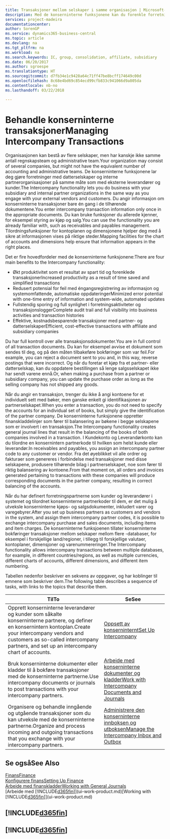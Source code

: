 ```yaml
---
title: Transaksjoner mellom selskaper i samme organisasjon | Microsoft-dokumentasjon
description: Med de konserninterne funksjonene kan du forenkle forretningsprosesser og transaksjoner mellom selskaper i samme organisasjon.
services: project-madeira
documentationcenter: 
author: SorenGP
ms.service: dynamics365-business-central
ms.topic: article
ms.devlang: na
ms.tgt_pltfrm: na
ms.workload: na
ms.search.keywords: IC, group, consolidation, affiliate, subsidiary
ms.date: 06/20/2017
ms.author: sgroespe
ms.translationtype: HT
ms.sourcegitcommit: d7fb34e1c9428a64c71ff47be8bcff174649c00d
ms.openlocfilehash: 8c68e4bd69c854ecd99cfb833c941066d9a805da
ms.contentlocale: nb-no
ms.lasthandoff: 03/22/2018

---
```

# <a name="managing-intercompany-transactions"></a><span data-ttu-id="8887c-103">Behandle konserninterne transaksjoner</span><span class="sxs-lookup"><span data-stu-id="8887c-103">Managing Intercompany Transactions</span></span>
<span data-ttu-id="8887c-104">Organisasjonen kan bestå av flere selskaper, men har kanskje ikke samme antall regnskapsteam og administrative team.</span><span class="sxs-lookup"><span data-stu-id="8887c-104">Your organization may consist of several companies, but might not have the equivalent number of accounting and administrative teams.</span></span> <span data-ttu-id="8887c-105">De konserninterne funksjonene lar deg gjøre forretninger med datterselskaper og interne partnerorganisasjoner på samme måte som med eksterne leverandører og kunder.</span><span class="sxs-lookup"><span data-stu-id="8887c-105">The Intercompany functionality lets you do business with your subsidiary and internal partner organizations in the same way as you engage with your external vendors and customers.</span></span> <span data-ttu-id="8887c-106">Du angir informasjon om konserninterne transaksjoner bare én gang i de tilhørende dokumentene.</span><span class="sxs-lookup"><span data-stu-id="8887c-106">You enter intercompany transaction information only once in the appropriate documents.</span></span> <span data-ttu-id="8887c-107">Du kan bruke funksjoner du allerede kjenner, for eksempel styring av kjøp og salg.</span><span class="sxs-lookup"><span data-stu-id="8887c-107">You can use the functionality you are already familiar with, such as receivables and payables management.</span></span> <span data-ttu-id="8887c-108">Tilordningsfunksjoner for kontoplanen og dimensjonene hjelper deg med å sikre at informasjonen vises på riktige steder.</span><span class="sxs-lookup"><span data-stu-id="8887c-108">Mapping facilities for the chart of accounts and dimensions help ensure that information appears in the right places.</span></span>  

<span data-ttu-id="8887c-109">Det er fire hovedfordeler med de konserninterne funksjonene:</span><span class="sxs-lookup"><span data-stu-id="8887c-109">There are four main benefits to the Intercompany functionality:</span></span>  

- <span data-ttu-id="8887c-110">Økt produktivitet som et resultat av spart tid og forenklede transaksjoner</span><span class="sxs-lookup"><span data-stu-id="8887c-110">Increased productivity as a result of time saved and simplified transactions</span></span>  
- <span data-ttu-id="8887c-111">Redusert potensial for feil med éngangsregistrering av informasjon og systemomfattende, automatiske oppdateringer</span><span class="sxs-lookup"><span data-stu-id="8887c-111">Minimized error potential with one-time entry of information and system-wide, automated updates</span></span>  
- <span data-ttu-id="8887c-112">Fullstendig sporing og full synlighet i forretningsaktiviteter og transaksjonslogger</span><span class="sxs-lookup"><span data-stu-id="8887c-112">Complete audit trail and full visibility into business activities and transaction histories</span></span>  
- <span data-ttu-id="8887c-113">Effektive, kostnadsbesparende transaksjoner med partner- og datterselskaper</span><span class="sxs-lookup"><span data-stu-id="8887c-113">Efficient, cost-effective transactions with affiliate and subsidiary companies</span></span>  

<span data-ttu-id="8887c-114">Du har full kontroll over alle transaksjonsdokumenter.</span><span class="sxs-lookup"><span data-stu-id="8887c-114">You are in full control of all transaction documents.</span></span> <span data-ttu-id="8887c-115">Du kan for eksempel avvise et dokument som sendes til deg, og på den måten tilbakeføre bokføringer som var feil.</span><span class="sxs-lookup"><span data-stu-id="8887c-115">For example, you can reject a document sent to you and, in this way, reverse postings that were incorrect.</span></span> <span data-ttu-id="8887c-116">Og når du foretar et kjøp fra et partner- eller datterselskap, kan du oppdatere bestillingen så lenge salgsselskapet ikke har sendt varene ennå.</span><span class="sxs-lookup"><span data-stu-id="8887c-116">Or, when making a purchase from a partner or subsidiary company, you can update the purchase order as long as the selling company has not shipped any goods.</span></span>  

<span data-ttu-id="8887c-117">Når du angir en transaksjon, trenger du ikke å angi kontoene for et individuelt sett med bøker, men ganske enkelt gi identifikasjonen av partnerselskapet.</span><span class="sxs-lookup"><span data-stu-id="8887c-117">When you enter a transaction, you do not need to specify the accounts for an individual set of books, but simply give the identification of the partner company.</span></span> <span data-ttu-id="8887c-118">De konserninterne funksjonene oppretter finanskladdelinjer som fører til balansering av bøkene i begge selskapene som er involvert i en transaksjon.</span><span class="sxs-lookup"><span data-stu-id="8887c-118">The Intercompany functionality creates general journal lines that result in the balancing of the books of both companies involved in a transaction.</span></span> <span data-ttu-id="8887c-119">I Kundekonto og Leverandørkonto kan du tilordne en konsernintern partnerkode til hvilken som helst kunde eller leverandør.</span><span class="sxs-lookup"><span data-stu-id="8887c-119">In receivables and payables, you assign an intercompany partner code to any customer or vendor.</span></span> <span data-ttu-id="8887c-120">Fra det øyeblikket vil alle ordrer og fakturaer som genereres i forbindelse med transaksjoner med disse selskapene, produsere tilhørende bilag i partnerselskapet, noe som fører til riktig balansering av kontoene.</span><span class="sxs-lookup"><span data-stu-id="8887c-120">From that moment on, all orders and invoices generated pertaining to transactions with these companies will produce corresponding documents in the partner company, resulting in correct balancing of the accounts.</span></span>  

 <span data-ttu-id="8887c-121">Når du har definert forretningspartnerne som kunder og leverandører i systemet og tilordnet konserninterne partnerkoder til dem, er det mulig å utveksle konserninterne kjøps- og salgsdokumenter, inkludert varer og varegebyrer.</span><span class="sxs-lookup"><span data-stu-id="8887c-121">After you set up business partners as customers and vendors in the system, and assign them intercompany partner codes, it is possible to exchange intercompany purchase and sales documents, including items and item charges.</span></span> <span data-ttu-id="8887c-122">De konserninterne funksjoenen tillater konserninterne bokføringer transaksjoner mellom selskaper mellom flere -databaser, for eksempel i forskjellige land/regioner, i tillegg til forskjellige valutaer, kontoplaner, dimensjoner og varenummereringer.</span><span class="sxs-lookup"><span data-stu-id="8887c-122">The Intercompany functionality allows intercompany transactions between multiple databases, for example, in different countries/regions, as well as multiple currencies, different charts of accounts, different dimensions, and different item numbering.</span></span>  

<span data-ttu-id="8887c-123">Tabellen nedenfor beskriver en sekvens av oppgaver, og har koblinger til emnene som beskriver dem.</span><span class="sxs-lookup"><span data-stu-id="8887c-123">The following table describes a sequence of tasks, with links to the topics that describe them.</span></span>

 |<span data-ttu-id="8887c-124">Til</span><span class="sxs-lookup"><span data-stu-id="8887c-124">To</span></span> |<span data-ttu-id="8887c-125">Se</span><span class="sxs-lookup"><span data-stu-id="8887c-125">See</span></span>|
 |---|---|
 |<span data-ttu-id="8887c-126">Opprett konserninterne leverandører og kunder som såkalte konserninterne partnere, og definer en konsernintern kontoplan.</span><span class="sxs-lookup"><span data-stu-id="8887c-126">Create your intercompany vendors and customers as so-called intercompany partners, and set up an intercompany chart of accounts.</span></span>|[<span data-ttu-id="8887c-127">Oppsett av konserninternt</span><span class="sxs-lookup"><span data-stu-id="8887c-127">Set Up Intercompany</span></span>](intercompany-how-setup.md)|
 |<span data-ttu-id="8887c-128">Bruk konserninterne dokumenter eller kladder til å bokføre transaksjoner med de konserninterne partnerne.</span><span class="sxs-lookup"><span data-stu-id="8887c-128">Use intercompany documents or journals to post transactions with your intercompany partners.</span></span>|[<span data-ttu-id="8887c-129">Arbeide med konserninterne dokumenter og kladder</span><span class="sxs-lookup"><span data-stu-id="8887c-129">Work with Intercompany Documents and Journals</span></span>](intercompany-how-work-documents-journals.md)|
 |<span data-ttu-id="8887c-130">Organisere og behandle inngående og utgående transaksjoner som du kan utveksle med de konserninterne partnerne.</span><span class="sxs-lookup"><span data-stu-id="8887c-130">Organize and process incoming and outgoing transactions that you exchange with your intercompany partners.</span></span>|[<span data-ttu-id="8887c-131">Administrere den konserninterne innboksen og utboksen</span><span class="sxs-lookup"><span data-stu-id="8887c-131">Manage the Intercompany Inbox and Outbox</span></span>](intercompany-how-manage-intercompany-inbox.md)|

## <a name="see-also"></a><span data-ttu-id="8887c-132">Se også</span><span class="sxs-lookup"><span data-stu-id="8887c-132">See Also</span></span>
[<span data-ttu-id="8887c-133">Finans</span><span class="sxs-lookup"><span data-stu-id="8887c-133">Finance</span></span>](finance.md)  
[<span data-ttu-id="8887c-134">Konfigurere finans</span><span class="sxs-lookup"><span data-stu-id="8887c-134">Setting Up Finance</span></span>](finance-setup-finance.md)  
[<span data-ttu-id="8887c-135">Arbeide med finanskladder</span><span class="sxs-lookup"><span data-stu-id="8887c-135">Working with General Journals</span></span>](ui-work-general-journals.md)  
<span data-ttu-id="8887c-136">[Arbeide med [!INCLUDE[d365fin](includes/d365fin_md.md)]](ui-work-product.md)</span><span class="sxs-lookup"><span data-stu-id="8887c-136">[Working with [!INCLUDE[d365fin](includes/d365fin_md.md)]](ui-work-product.md)</span></span>

## [!INCLUDE[d365fin](includes/free_trial_md.md)]  
## [!INCLUDE[d365fin](includes/training_link_md.md)]

